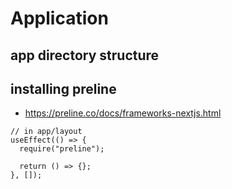 # Application

## app directory structure

## installing preline

- https://preline.co/docs/frameworks-nextjs.html

```
// in app/layout
useEffect(() => {
  require("preline");

  return () => {};
}, []);
```
